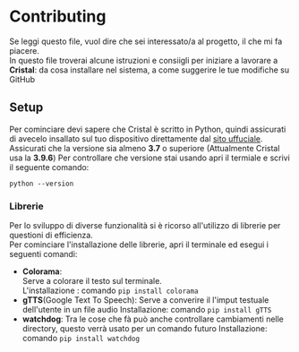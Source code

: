 # Contributing
Se leggi questo file, vuol dire che sei interessato/a al progetto, il che mi fa piacere.  
In questo file troverai alcune istruzioni e consiigli per iniziare a lavorare a __Cristal__: da cosa installare nel sistema, a come suggerire le tue modifiche su GitHub

## Setup

Per cominciare devi sapere che Cristal è scritto in Python, quindi assicurati di avecelo insallato sul tuo dispositivo direttamente
dal [sito uffuciale](https://https://www.python.org/downloads/). Assicurati che la versione sia almeno __3.7__ o superiore (Attualmente Cristal usa la __3.9.6__) 
Per controllare che versione stai usando apri il termiale e scrivi il seguente comando:
```
python --version
```
  
### Librerie
Per lo sviluppo di diverse funzionalità si è ricorso all'utilizzo di librerie per questioni di efficienza.  
Per cominciare l'installazione delle librerie, apri il terminale ed esegui i seguenti comandi:
- __Colorama__:  
  Serve a colorare il testo sul terminale.  
  L'installazione : comando `pip install colorama`  
- __gTTS__(Google Text To Speech):
  Serve a converire il l'imput testuale dell'utente in un file audio
  Installazione: comando `pip install gTTS`
- __watchdog__:
  Tra le cose che fà può anche controllare cambiamenti nelle directory, questo verrà usato per un comando futuro
  Installazione: comando `pip install watchdog`